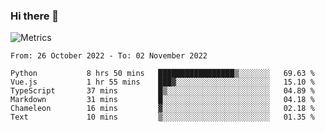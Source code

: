 ### Hi there 👋

![Metrics](https://github.com/radoapx/radoapx/blob/main/github-metrics.svg)

<!--START_SECTION:waka-->

```text
From: 26 October 2022 - To: 02 November 2022

Python           8 hrs 50 mins   █████████████████▒░░░░░░░   69.63 %
Vue.js           1 hr 55 mins    ███▓░░░░░░░░░░░░░░░░░░░░░   15.10 %
TypeScript       37 mins         █▒░░░░░░░░░░░░░░░░░░░░░░░   04.89 %
Markdown         31 mins         █░░░░░░░░░░░░░░░░░░░░░░░░   04.18 %
Chameleon        16 mins         ▓░░░░░░░░░░░░░░░░░░░░░░░░   02.18 %
Text             10 mins         ▒░░░░░░░░░░░░░░░░░░░░░░░░   01.35 %
```

<!--END_SECTION:waka-->

<!--
**radoapx/radoapx** is a ✨ _special_ ✨ repository because its `README.md` (this file) appears on your GitHub profile.

Here are some ideas to get you started:

- 🔭 I’m currently working on ...
- 🌱 I’m currently learning ...
- 👯 I’m looking to collaborate on ...
- 🤔 I’m looking for help with ...
- 💬 Ask me about ...
- 📫 How to reach me: ...
- 😄 Pronouns: ...
- ⚡ Fun fact: ...
-->
